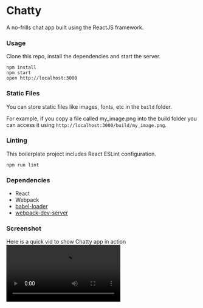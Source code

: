 Chatty
=====================

A no-frills chat app built using the ReactJS framework.

### Usage

Clone this repo, install the dependencies and start the server.

```
npm install
npm start
open http://localhost:3000
```

### Static Files

You can store static files like images, fonts, etc in the `build` folder.

For example, if you copy a file called my_image.png into the build folder you can access it using `http://localhost:3000/build/my_image.png`.

### Linting

This boilerplate project includes React ESLint configuration.

```
npm run lint
```

### Dependencies

* React
* Webpack
* [babel-loader](https://github.com/babel/babel-loader)
* [webpack-dev-server](https://github.com/webpack/webpack-dev-server)

### Screenshot

Here is a quick vid to show Chatty app in action
!['Video of Chatty'](https://github.com/perrymacdougall/chatty/blob/master/demo_vid.mov)

